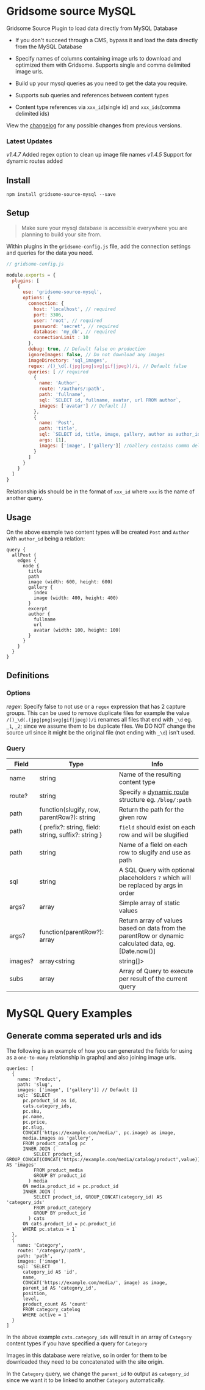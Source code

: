 # Gridsome source MySQL

Gridsome Source Plugin to load data directly from MySQL Database

  * If you don't succeed through a CMS, bypass it and load the data directly from the MySQL Database

  * Specify names of columns containing image urls to download and optimized them with Gridsome. Supports single and comma delimited image urls.

  * Build up your mysql queries as you need to get the data you require.

  * Supports sub queries and references between content types

  * Content type references via `xxx_id`(single id) and `xxx_ids`(comma delimited ids)


View the [changelog](https://github.com/u12206050/gridsome-source-mysql/blob/master/CHANGELOG.md) for any possible changes from previous versions.

### Latest Updates

  *v1.4.7* Added regex option to clean up image file names
  *v1.4.5* Support for dynamic routes added

## Install

  `npm install gridsome-source-mysql --save`

## Setup

> Make sure your mysql database is accessible everywhere you are planning to build your site from.

Within plugins in the `gridsome-config.js` file, add the connection settings and queries for the data you need.

```javascript:title=gridsome-config.js
// gridsome-config.js

module.exports = {
  plugins: [
    {
      use: 'gridsome-source-mysql',
      options: {
        connection: {
          host: 'localhost', // required
          port: 3306,
          user: 'root', // required
          password: 'secret', // required
          database: 'my_db', // required
          connectionLimit : 10
        },
        debug: true, // Default false on production
        ignoreImages: false, // Do not download any images
        imageDirectory: 'sql_images',
        regex: /()_\d(.(jpg|png|svg|gif|jpeg))/i, // Default false
        queries: [ // required
          {
            name: 'Author',
            route: '/authors/:path',
            path: 'fullname',
            sql: `SELECT id, fullname, avatar, url FROM author`,
            images: ['avatar'] // Default []
          },
          {
            name: 'Post',
            path: 'title',
            sql: `SELECT id, title, image, gallery, author as author_id, excerpt, body, created FROM post WHERE published = ?`,
            args: [1],
            images: ['image', ['gallery']] //Gallery contains comma delimited string of image url.
          }
        ]
      }
    }
  ]
}
```

Relationship ids should be in the format of `xxx_id` where `xxx` is the name of another query.

## Usage

On the above example two content types will be created `Post` and `Author` with `author_id` being a relation:

```
query {
  allPost {
    edges {
      node {
        title
        path
        image (width: 600, height: 600)
        gallery {
          index
          image (width: 400, height: 400)
        }
        excerpt
        author {
          fullname
          url
          avatar (width: 100, height: 100)
        }
      }
    }
  }
}
```

## Definitions

### Options

  *regex*: Specify false to not use or a `regex` expression that has 2 capture groups. This can be used to remove duplicate files for example the value `/()_\d(.(jpg|png|svg|gif|jpeg))/i` renames all files that end with `_\d` eg. `_1`, `_2`; since we assume them to be duplicate files. We DO NOT change the source url since it might be the original file (not ending with `_\d`) isn't used.

### Query

Field | Type | Info
---|---|---
name | string | Name of the resulting content type
route? | string | Specify a [dynamic route](https://gridsome.org/docs/routing) structure eg. `/blog/:path`
path | function(slugify, row, parentRow?): string | Return the path for the given row
path | { prefix?: string, field: string, suffix?: string } | `field` should exist on each row and will be slugified
path | string | Name of a field on each row to slugify and use as path
sql | string | A SQL Query with optional placeholders `?` which will be replaced by args in order
args? | array<string> | Simple array of static values
args? | function(parentRow?): array<string> | Return array of values based on data from the parentRow or dynamic calculated data, eg. [Date.now()]
images? | array<string|string[]> | Names of fields on rows that contain urls of images to download and optimize via Gridsome
subs | array<Query> | Array of Query to execute per result of the current query

# MySQL Query Examples

## Generate comma seperated urls and ids

The following is an example of how you can generated the fields for using as a `one-to-many` relationship in graphql and also joining image urls.

```
queries: [
  {
    name: 'Product',
    path: 'slug',
    images: ['image', ['gallery']] // Default []
    sql: `SELECT
      pc.product_id as id,
      cats.category_ids,
      pc.sku,
      pc.name,
      pc.price,
      pc.slug,
      CONCAT('https://example.com/media/', pc.image) as image,
      media.images as 'gallery',
      FROM product_catalog pc
      INNER JOIN (
          SELECT product_id, GROUP_CONCAT(CONCAT('https://example.com/media/catalog/product',value)) AS 'images'
          FROM product_media
          GROUP BY product_id
        ) media
      ON media.product_id = pc.product_id
      INNER JOIN (
          SELECT product_id, GROUP_CONCAT(category_id) AS 'category_ids'
          FROM product_category
          GROUP BY product_id
        ) cats
      ON cats.product_id = pc.product_id
      WHERE pc.status = 1`
  },
  {
    name: 'Category',
    route: '/category/:path',
    path: 'path',
    images: ['image'],
    sql: `SELECT
      category_id AS 'id',
      name,
      CONCAT('https://example.com/media/', image) as image,
      parent_id AS 'category_id',
      position,
      level,
      product_count AS 'count'
      FROM category_catelog
      WHERE active = 1`
  }
]
```

In the above example `cats.category_ids` will result in an array of `Category` content types if you have specified a query for `Category`

Images in this database were relative, so in order for them to be downloaded they need to be concatenated with the site origin.

In the `Category` query, we change the `parent_id` to output as `category_id` since we want it to be linked to another `Category` automatically.
